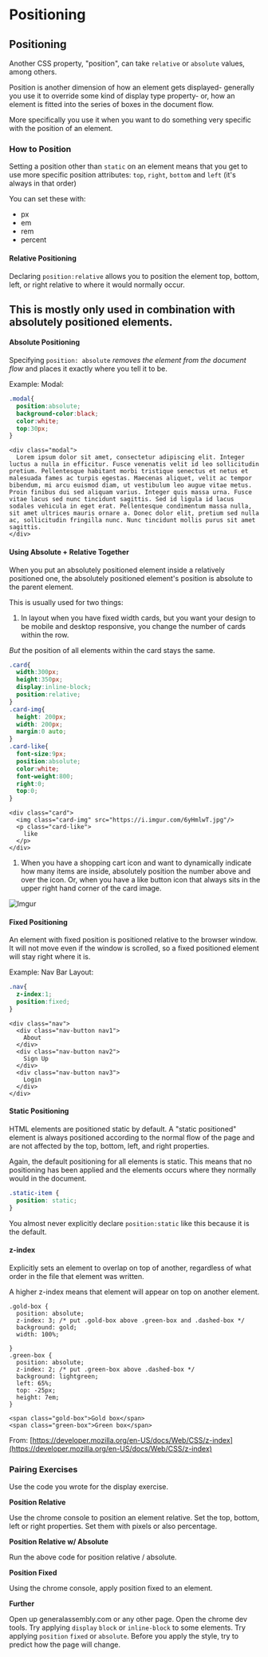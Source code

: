 # Positioning

## Positioning

Another CSS property, "position", can take `relative` or `absolute` values, among others.

Position is another dimension of how an element gets displayed- generally you use it to override some kind of display type property- or, how an element is fitted into the series of boxes in the document flow.

More specifically you use it when you want to do something very specific with the position of an element.

### How to Position

Setting a position other than `static` on an element means that you get to use more specific position attributes: `top`, `right`, `bottom` and `left` \(it's always in that order\)

You can set these with:

* px
* em
* rem
* percent

#### Relative Positioning

Declaring `position:relative` allows you to position the element top, bottom, left, or right relative to where it would normally occur.

## This is mostly only used in combination with absolutely positioned elements.

#### Absolute Positioning

Specifying `position: absolute` _removes the element from the document flow_ and places it exactly where you tell it to be.

Example: Modal:

```css
.modal{
  position:absolute;
  background-color:black;
  color:white;
  top:30px;
}
```

```markup
<div class="modal">
  Lorem ipsum dolor sit amet, consectetur adipiscing elit. Integer luctus a nulla in efficitur. Fusce venenatis velit id leo sollicitudin pretium. Pellentesque habitant morbi tristique senectus et netus et malesuada fames ac turpis egestas. Maecenas aliquet, velit ac tempor bibendum, mi arcu euismod diam, ut vestibulum leo augue vitae metus. Proin finibus dui sed aliquam varius. Integer quis massa urna. Fusce vitae lacus sed nunc tincidunt sagittis. Sed id ligula id lacus sodales vehicula in eget erat. Pellentesque condimentum massa nulla, sit amet ultrices mauris ornare a. Donec dolor elit, pretium sed nulla ac, sollicitudin fringilla nunc. Nunc tincidunt mollis purus sit amet sagittis.
</div>
```

#### Using Absolute + Relative Together

When you put an absolutely positioned element inside a relatively positioned one, the absolutely positioned element's position is absolute to the parent element.

This is usually used for two things:

1. In layout when you have fixed width cards, but you want your design to be mobile and desktop responsive, you change the number of cards within the row.

_But_ the position of all elements within the card stays the same.

```css
.card{
  width:300px;
  height:350px;
  display:inline-block;
  position:relative;
}
.card-img{
  height: 200px;
  width: 200px;
  margin:0 auto;
}
.card-like{
  font-size:9px;
  position:absolute;
  color:white;
  font-weight:800;
  right:0;
  top:0;
}
```

```markup
<div class="card">
  <img class="card-img" src="https://i.imgur.com/6yHmlwT.jpg"/>
  <p class="card-like">
    like
  </p>
</div>
```

1. When you have a shopping cart icon and want to dynamically indicate how many items are inside, absolutely position the number above and over the icon. Or, when you have a like button icon that always sits in the upper right hand corner of the card image.

![Imgur](https://i.imgur.com/I22mFsc.png)

#### Fixed Positioning

An element with fixed position is positioned relative to the browser window. It will not move even if the window is scrolled, so a fixed positioned element will stay right where it is.

Example: Nav Bar Layout:

```css
.nav{
  z-index:1;
  position:fixed;
}
```

```markup
<div class="nav">
  <div class="nav-button nav1">
    About
  </div>
  <div class="nav-button nav2">
    Sign Up
  </div>
  <div class="nav-button nav3">
    Login
  </div>
</div>
```

#### Static Positioning

HTML elements are positioned static by default. A "static positioned" element is always positioned according to the normal flow of the page and are not affected by the top, bottom, left, and right properties.

Again, the default positioning for all elements is static. This means that no positioning has been applied and the elements occurs where they normally would in the document.

```css
.static-item {
  position: static;
}
```

You almost never explicitly declare `position:static` like this because it is the default.

#### z-index

Explicitly sets an element to overlap on top of another, regardless of what order in the file that element was written.

A higher z-index means that element will appear on top on another element.

```text
.gold-box {
  position: absolute;
  z-index: 3; /* put .gold-box above .green-box and .dashed-box */
  background: gold;
  width: 100%;

}
.green-box {
  position: absolute;
  z-index: 2; /* put .green-box above .dashed-box */
  background: lightgreen;
  left: 65%;
  top: -25px;
  height: 7em;
}
```

```text
<span class="gold-box">Gold box</span>
<span class="green-box">Green box</span>
```

From: [https://developer.mozilla.org/en-US/docs/Web/CSS/z-index](https://developer.mozilla.org/en-US/docs/Web/CSS/z-index)

### Pairing Exercises

Use the code you wrote for the display exercise.

**Position Relative**

Use the chrome console to position an element relative. Set the top, bottom, left or right properties. Set them with pixels or also percentage.

**Position Relative w/ Absolute**

Run the above code for position relative / absolute.

**Position Fixed**

Using the chrome console, apply position fixed to an element.

**Further**

Open up generalassembly.com or any other page. Open the chrome dev tools. Try applying `display` `block` or `inline-block` to some elements. Try applying `position` `fixed` or `absolute`. Before you apply the style, try to predict how the page will change.

